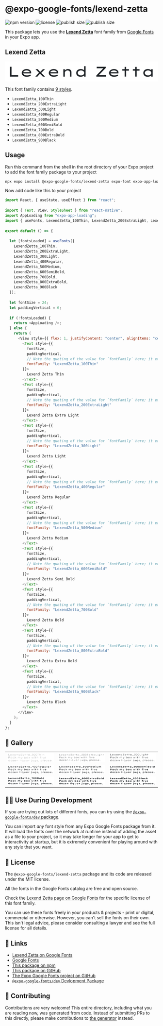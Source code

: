 # @expo-google-fonts/lexend-zetta

![npm version](https://flat.badgen.net/npm/v/@expo-google-fonts/lexend-zetta)
![license](https://flat.badgen.net/github/license/expo/google-fonts)
![publish size](https://flat.badgen.net/packagephobia/install/@expo-google-fonts/lexend-zetta)
![publish size](https://flat.badgen.net/packagephobia/publish/@expo-google-fonts/lexend-zetta)

This package lets you use the [**Lexend Zetta**](https://fonts.google.com/specimen/Lexend+Zetta) font family from [Google Fonts](https://fonts.google.com/) in your Expo app.

## Lexend Zetta

![Lexend Zetta](./font-family.png)

This font family contains [9 styles](#-gallery).

- `LexendZetta_100Thin`
- `LexendZetta_200ExtraLight`
- `LexendZetta_300Light`
- `LexendZetta_400Regular`
- `LexendZetta_500Medium`
- `LexendZetta_600SemiBold`
- `LexendZetta_700Bold`
- `LexendZetta_800ExtraBold`
- `LexendZetta_900Black`

## Usage

Run this command from the shell in the root directory of your Expo project to add the font family package to your project

```sh
npx expo install @expo-google-fonts/lexend-zetta expo-font expo-app-loading
```

Now add code like this to your project

```js
import React, { useState, useEffect } from "react";

import { Text, View, StyleSheet } from "react-native";
import AppLoading from "expo-app-loading";
import { useFonts, LexendZetta_100Thin, LexendZetta_200ExtraLight, LexendZetta_300Light, LexendZetta_400Regular, LexendZetta_500Medium, LexendZetta_600SemiBold, LexendZetta_700Bold, LexendZetta_800ExtraBold, LexendZetta_900Black } from '@expo-google-fonts/lexend-zetta';

export default () => {

  let [fontsLoaded] = useFonts({
    LexendZetta_100Thin, 
    LexendZetta_200ExtraLight, 
    LexendZetta_300Light, 
    LexendZetta_400Regular, 
    LexendZetta_500Medium, 
    LexendZetta_600SemiBold, 
    LexendZetta_700Bold, 
    LexendZetta_800ExtraBold, 
    LexendZetta_900Black
  });

  let fontSize = 24;
  let paddingVertical = 6;

  if (!fontsLoaded) {
    return <AppLoading />;
  } else {
    return (
      <View style={{ flex: 1, justifyContent: "center", alignItems: "center" }}>
        <Text style={{
          fontSize,
          paddingVertical,
          // Note the quoting of the value for `fontFamily` here; it expects a string!
          fontFamily: "LexendZetta_100Thin"
        }}>
          Lexend Zetta Thin
        </Text>
        <Text style={{
          fontSize,
          paddingVertical,
          // Note the quoting of the value for `fontFamily` here; it expects a string!
          fontFamily: "LexendZetta_200ExtraLight"
        }}>
          Lexend Zetta Extra Light
        </Text>
        <Text style={{
          fontSize,
          paddingVertical,
          // Note the quoting of the value for `fontFamily` here; it expects a string!
          fontFamily: "LexendZetta_300Light"
        }}>
          Lexend Zetta Light
        </Text>
        <Text style={{
          fontSize,
          paddingVertical,
          // Note the quoting of the value for `fontFamily` here; it expects a string!
          fontFamily: "LexendZetta_400Regular"
        }}>
          Lexend Zetta Regular
        </Text>
        <Text style={{
          fontSize,
          paddingVertical,
          // Note the quoting of the value for `fontFamily` here; it expects a string!
          fontFamily: "LexendZetta_500Medium"
        }}>
          Lexend Zetta Medium
        </Text>
        <Text style={{
          fontSize,
          paddingVertical,
          // Note the quoting of the value for `fontFamily` here; it expects a string!
          fontFamily: "LexendZetta_600SemiBold"
        }}>
          Lexend Zetta Semi Bold
        </Text>
        <Text style={{
          fontSize,
          paddingVertical,
          // Note the quoting of the value for `fontFamily` here; it expects a string!
          fontFamily: "LexendZetta_700Bold"
        }}>
          Lexend Zetta Bold
        </Text>
        <Text style={{
          fontSize,
          paddingVertical,
          // Note the quoting of the value for `fontFamily` here; it expects a string!
          fontFamily: "LexendZetta_800ExtraBold"
        }}>
          Lexend Zetta Extra Bold
        </Text>
        <Text style={{
          fontSize,
          paddingVertical,
          // Note the quoting of the value for `fontFamily` here; it expects a string!
          fontFamily: "LexendZetta_900Black"
        }}>
          Lexend Zetta Black
        </Text>
      </View>
    );
  }
};
```

## 🔡 Gallery


||||
|-|-|-|
|![LexendZetta_100Thin](./LexendZetta_100Thin.ttf.png)|![LexendZetta_200ExtraLight](./LexendZetta_200ExtraLight.ttf.png)|![LexendZetta_300Light](./LexendZetta_300Light.ttf.png)||
|![LexendZetta_400Regular](./LexendZetta_400Regular.ttf.png)|![LexendZetta_500Medium](./LexendZetta_500Medium.ttf.png)|![LexendZetta_600SemiBold](./LexendZetta_600SemiBold.ttf.png)||
|![LexendZetta_700Bold](./LexendZetta_700Bold.ttf.png)|![LexendZetta_800ExtraBold](./LexendZetta_800ExtraBold.ttf.png)|![LexendZetta_900Black](./LexendZetta_900Black.ttf.png)||


## 👩‍💻 Use During Development

If you are trying out lots of different fonts, you can try using the [`@expo-google-fonts/dev` package](https://github.com/expo/google-fonts/tree/master/font-packages/dev#readme).

You can import _any_ font style from any Expo Google Fonts package from it. It will load the fonts over the network at runtime instead of adding the asset as a file to your project, so it may take longer for your app to get to interactivity at startup, but it is extremely convenient for playing around with any style that you want.


## 📖 License

The `@expo-google-fonts/lexend-zetta` package and its code are released under the MIT license.

All the fonts in the Google Fonts catalog are free and open source.

Check the [Lexend Zetta page on Google Fonts](https://fonts.google.com/specimen/Lexend+Zetta) for the specific license of this font family.

You can use these fonts freely in your products & projects - print or digital, commercial or otherwise. However, you can't sell the fonts on their own. This isn't legal advice, please consider consulting a lawyer and see the full license for all details.

## 🔗 Links

- [Lexend Zetta on Google Fonts](https://fonts.google.com/specimen/Lexend+Zetta)
- [Google Fonts](https://fonts.google.com/)
- [This package on npm](https://www.npmjs.com/package/@expo-google-fonts/lexend-zetta)
- [This package on GitHub](https://github.com/expo/google-fonts/tree/master/font-packages/lexend-zetta)
- [The Expo Google Fonts project on GitHub](https://github.com/expo/google-fonts)
- [`@expo-google-fonts/dev` Devlopment Package](https://github.com/expo/google-fonts/tree/master/font-packages/dev)

## 🤝 Contributing

Contributions are very welcome! This entire directory, including what you are reading now, was generated from code. Instead of submitting PRs to this directly, please make contributions to [the generator](https://github.com/expo/google-fonts/tree/master/packages/generator) instead.

